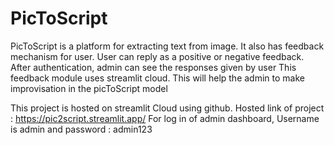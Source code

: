 # PicToScript
PicToScript is a platform for extracting text from image.
It also has feedback mechanism for user.
User can reply as a positive or negative feedback.
After authentication, admin can see the responses given by user
This feedback module uses streamlit cloud.
This will help the admin to make improvisation in the picToScript model

This project is hosted on streamlit Cloud using github.
Hosted link of project : https://pic2script.streamlit.app/
For log in of admin dashboard, Username is admin and password : admin123
